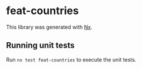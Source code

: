 # feat-countries

This library was generated with [Nx](https://nx.dev).

## Running unit tests

Run `nx test feat-countries` to execute the unit tests.
